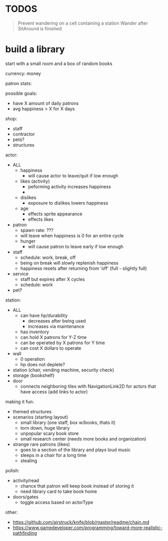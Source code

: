 # TODOS

> Prevent wandering on a cell containing a station
> Wander after SitAround is finished

# build a library

start with a small room and a box of random books

currency: money

patron stats:

possible goals:
- have X amount of daily patrons
- avg happiness > X for X days

shop:
- staff
- contractor
- pets?
- structures

actor:
- ALL
	- happiness
		- will cause actor to leave/quit if low enough
	- likes (activity)
		- peforming activity increases happiness
		- 
	- dislikes
		- exposure to dislikes lowers happiness
	- age
		- effects sprite appearance
		- effects likes
- patron
	- spawn rate: ???
	- will leave when happiness is 0 for an entire cycle
	- hunger
		- will cause patron to leave early if low enough
- staff
	- schedule: work, break, off
	- being on break will slowly replenish happiness
	- happiness resets after returning from 'off' (full - slightly full)
- service
	- staff but expires after X cycles
	- schedule: work
- pet?

station:
- ALL
	- can have hp/durability
		- decreases after being used
		- increases via maintenance
	- has inventory
	- can hold X patrons for Y-Z time 
	- can be operated by X patrons for Y time
	- can cost X dollars to operate
- wall
	- 0 operation
	- hp does not deplete?
- station (chair, vending machine, security check)
- storage (bookshelf)
- door
	- connects neighboring tiles with NavigationLink2D for actors that have access (add links to actor)

making it fun:
- themed structures
- scenarios (starting layout)
	- small library (one staff, box w/books, thats it)
	- torn down, huge library
	- unpopular scary book store
	- small research center (needs more books and organization)
- strange rare patrons (likes)
	- goes to a section of the library and plays loud music
	- sleeps in a chair for a long time
	- stealing

polish:
- activity/read
	- chance that patron will keep book instead of storing it
	- need library card to take book home
- doors/gates
	- toggle access based on actorType

other:
- https://github.com/airstruck/knife/blob/master/readme/chain.md
- https://www.gamedeveloper.com/programming/toward-more-realistic-pathfinding

